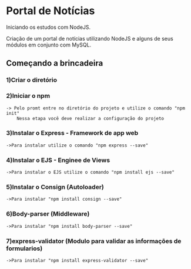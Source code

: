 # Portal de Notícias
Iniciando os estudos com NodeJS.

Criação de um portal de notícias utilizando NodeJS e alguns de seus módulos em conjunto com MySQL.

## Começando a brincadeira

### 1)Criar o diretório

### 2)Iniciar o npm
	-> Pelo promt entre no diretório do projeto e utilize o comando "npm init"
		Nessa etapa você deve realizar a configuração do projeto

### 3)Instalar o Express - Framework de app web
	->Para instalar utilize o comando "npm express --save"

### 4)Instalar o EJS - Enginee de Views
	->Para instalar o EJS utilize o comando "npm install ejs --save"

### 5)Instalar o Consign (Autoloader)
	->Para instalar "npm install consign --save"

### 6)Body-parser (Middleware)
	->Para instalar "npm install body-parser --save"

### 7)express-validator (Modulo para validar as informações de formularios)
	->Para instalar "npm install express-validator --save"

